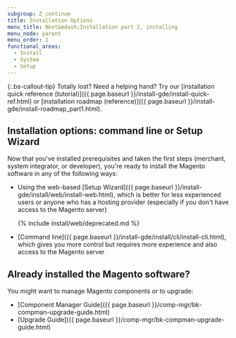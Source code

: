 ```yaml
---
subgroup: Z_continue
title: Installation Options
menu_title: Next&mdash;Installation part 2, installing
menu_node: parent
menu_order: 1
functional_areas:
  - Install
  - System
  - Setup
---
```


{:.bs-callout-tip}
Totally lost? Need a helping hand? Try our [installation quick reference (tutorial)]({{ page.baseurl }}/install-gde/install-quick-ref.html) or [installation roadmap (reference)]({{ page.baseurl }}/install-gde/install-roadmap_part1.html).

## Installation options: command line or Setup Wizard

Now that you've installed prerequisites and taken the first steps (merchant, system integrator, or developer), you're ready to install the Magento software in any of the following ways:

*  Using the web-based [Setup Wizard]({{ page.baseurl }}/install-gde/install/web/install-web.html), which is better for less experienced users or anyone who has a hosting provider (especially if you don't have access to the Magento server)

   {% include install/web/deprecated.md %}

*  [Command line]({{ page.baseurl }}/install-gde/install/cli/install-cli.html), which gives you more control but requires more experience and also access to the Magento server

## Already installed the Magento software?

You might want to manage Magento components or to upgrade:

*  [Component Manager Guide]({{ page.baseurl }}/comp-mgr/bk-compman-upgrade-guide.html)
*  [Upgrade Guide]({{ page.baseurl }}/comp-mgr/bk-compman-upgrade-guide.html)

